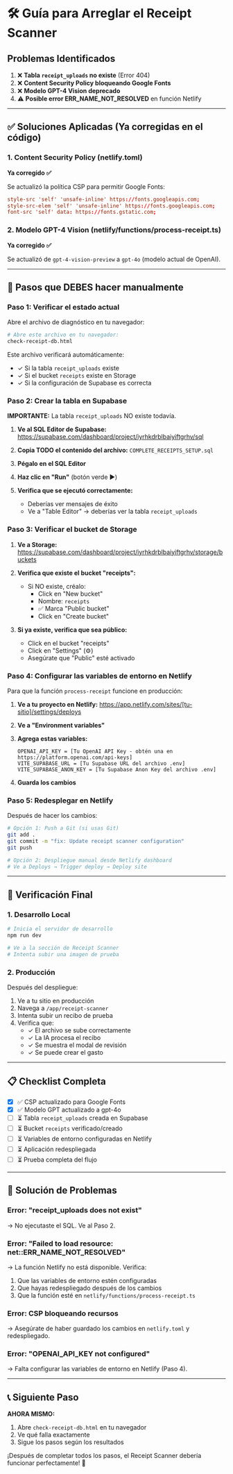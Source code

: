 # 🛠️ Guía para Arreglar el Receipt Scanner

## Problemas Identificados

1. ❌ **Tabla `receipt_uploads` no existe** (Error 404)
2. ❌ **Content Security Policy bloqueando Google Fonts**
3. ❌ **Modelo GPT-4 Vision deprecado**
4. ⚠️ **Posible error ERR_NAME_NOT_RESOLVED** en función Netlify

---

## ✅ Soluciones Aplicadas (Ya corregidas en el código)

### 1. Content Security Policy (netlify.toml)
**Ya corregido ✅**

Se actualizó la política CSP para permitir Google Fonts:
```toml
style-src 'self' 'unsafe-inline' https://fonts.googleapis.com;
style-src-elem 'self' 'unsafe-inline' https://fonts.googleapis.com;
font-src 'self' data: https://fonts.gstatic.com;
```

### 2. Modelo GPT-4 Vision (netlify/functions/process-receipt.ts)
**Ya corregido ✅**

Se actualizó de `gpt-4-vision-preview` a `gpt-4o` (modelo actual de OpenAI).

---

## 🔧 Pasos que DEBES hacer manualmente

### Paso 1: Verificar el estado actual

Abre el archivo de diagnóstico en tu navegador:
```bash
# Abre este archivo en tu navegador:
check-receipt-db.html
```

Este archivo verificará automáticamente:
- ✓ Si la tabla `receipt_uploads` existe
- ✓ Si el bucket `receipts` existe en Storage
- ✓ Si la configuración de Supabase es correcta

### Paso 2: Crear la tabla en Supabase

**IMPORTANTE:** La tabla `receipt_uploads` NO existe todavía.

1. **Ve al SQL Editor de Supabase:**
   https://supabase.com/dashboard/project/iyrhkdrblbaiyiftgrhv/sql

2. **Copia TODO el contenido del archivo:**
   `COMPLETE_RECEIPTS_SETUP.sql`

3. **Pégalo en el SQL Editor**

4. **Haz clic en "Run"** (botón verde ▶️)

5. **Verifica que se ejecutó correctamente:**
   - Deberías ver mensajes de éxito
   - Ve a "Table Editor" → deberías ver la tabla `receipt_uploads`

### Paso 3: Verificar el bucket de Storage

1. **Ve a Storage:**
   https://supabase.com/dashboard/project/iyrhkdrblbaiyiftgrhv/storage/buckets

2. **Verifica que existe el bucket "receipts":**
   - Si NO existe, créalo:
     - Click en "New bucket"
     - Nombre: `receipts`
     - ✅ Marca "Public bucket"
     - Click en "Create bucket"

3. **Si ya existe, verifica que sea público:**
   - Click en el bucket "receipts"
   - Click en "Settings" (⚙️)
   - Asegúrate que "Public" esté activado

### Paso 4: Configurar las variables de entorno en Netlify

Para que la función `process-receipt` funcione en producción:

1. **Ve a tu proyecto en Netlify:**
   https://app.netlify.com/sites/[tu-sitio]/settings/deploys

2. **Ve a "Environment variables"**

3. **Agrega estas variables:**
   ```
   OPENAI_API_KEY = [Tu OpenAI API Key - obtén una en https://platform.openai.com/api-keys]
   VITE_SUPABASE_URL = [Tu Supabase URL del archivo .env]
   VITE_SUPABASE_ANON_KEY = [Tu Supabase Anon Key del archivo .env]
   ```

4. **Guarda los cambios**

### Paso 5: Redesplegar en Netlify

Después de hacer los cambios:

```bash
# Opción 1: Push a Git (si usas Git)
git add .
git commit -m "fix: Update receipt scanner configuration"
git push

# Opción 2: Despliegue manual desde Netlify dashboard
# Ve a Deploys → Trigger deploy → Deploy site
```

---

## 🧪 Verificación Final

### 1. Desarrollo Local

```bash
# Inicia el servidor de desarrollo
npm run dev

# Ve a la sección de Receipt Scanner
# Intenta subir una imagen de prueba
```

### 2. Producción

Después del despliegue:
1. Ve a tu sitio en producción
2. Navega a `/app/receipt-scanner`
3. Intenta subir un recibo de prueba
4. Verifica que:
   - ✓ El archivo se sube correctamente
   - ✓ La IA procesa el recibo
   - ✓ Se muestra el modal de revisión
   - ✓ Se puede crear el gasto

---

## 📋 Checklist Completa

- [x] ✅ CSP actualizado para Google Fonts
- [x] ✅ Modelo GPT actualizado a gpt-4o
- [ ] ⏳ Tabla `receipt_uploads` creada en Supabase
- [ ] ⏳ Bucket `receipts` verificado/creado
- [ ] ⏳ Variables de entorno configuradas en Netlify
- [ ] ⏳ Aplicación redespliegada
- [ ] ⏳ Prueba completa del flujo

---

## 🐛 Solución de Problemas

### Error: "receipt_uploads does not exist"
→ No ejecutaste el SQL. Ve al Paso 2.

### Error: "Failed to load resource: net::ERR_NAME_NOT_RESOLVED"
→ La función Netlify no está disponible. Verifica:
1. Que las variables de entorno estén configuradas
2. Que hayas redespliegado después de los cambios
3. Que la función esté en `netlify/functions/process-receipt.ts`

### Error: CSP bloqueando recursos
→ Asegúrate de haber guardado los cambios en `netlify.toml` y redespliegado.

### Error: "OPENAI_API_KEY not configured"
→ Falta configurar las variables de entorno en Netlify (Paso 4).

---

## 📞 Siguiente Paso

**AHORA MISMO:**
1. Abre `check-receipt-db.html` en tu navegador
2. Ve qué falla exactamente
3. Sigue los pasos según los resultados

¡Después de completar todos los pasos, el Receipt Scanner debería funcionar perfectamente! 🎉
